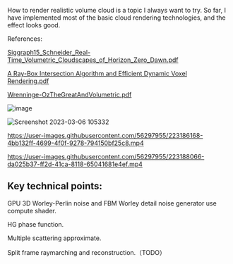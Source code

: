 How to render realistic volume cloud is a topic I always want to try. So far, I have implemented most of the basic cloud rendering technologies, and the effect looks good.


References:

[Siggraph15_Schneider_Real-Time_Volumetric_Cloudscapes_of_Horizon_Zero_Dawn.pdf](https://github.com/HigashiSan/CDC-High-Quality-Realtime-Cloud/files/11010200/Siggraph15_Schneider_Real-Time_Volumetric_Cloudscapes_of_Horizon_Zero_Dawn.pdf)

[A Ray-Box Intersection Algorithm and Efficient Dynamic Voxel Rendering.pdf](https://github.com/HigashiSan/CDC-High-Quality-Realtime-Cloud/files/11010201/A.Ray-Box.Intersection.Algorithm.and.Efficient.Dynamic.Voxel.Rendering.pdf)


[Wrenninge-OzTheGreatAndVolumetric.pdf](https://github.com/HigashiSan/CDC-High-Quality-Realtime-Cloud/files/11010204/Wrenninge-OzTheGreatAndVolumetric.pdf)


![image](https://user-images.githubusercontent.com/56297955/226152860-e45af740-3d6f-430b-9802-eafecc0dc606.png)

![Screenshot 2023-03-06 105332](https://user-images.githubusercontent.com/56297955/223182922-5df4aa63-b863-44e9-9a5e-b85b3b13c5c3.png)


https://user-images.githubusercontent.com/56297955/223186168-4bb132ff-4699-4f0f-9278-794150bf25c8.mp4


https://user-images.githubusercontent.com/56297955/223188066-da025b37-ff2d-41ca-8118-65041681e4ef.mp4


## Key technical points:

GPU 3D Worley-Perlin noise and FBM Worley detail noise generator use compute shader.

HG phase function.

Multiple scattering approximate.

Split frame raymarching and reconstruction.（TODO）



